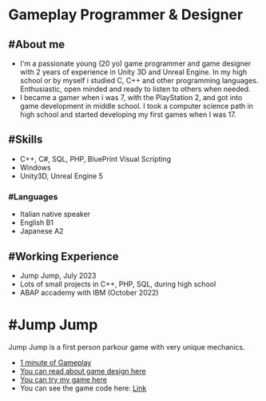 # Gameplay Programmer & Designer


## #About me
- I'm a passionate young (20 yo) game programmer and game designer with 2 years of experience in Unity 3D and Unreal Engine. In my high school or by myself i studied C, C++ and other programming languages. Enthusiastic, open minded and ready to listen to others when needed.
- I became a gamer when i was 7, with the PlayStation 2, and got into game development in middle school. I took a computer science path in high school and started developing my first games when I was 17.

## #Skills
- C++, C#, SQL, PHP, BluePrint Visual Scripting
- Windows
- Unity3D, Unreal Engine 5

### #Languages
- Italian native speaker
- English B1
- Japanese A2

## #Working Experience
- Jump Jump, July 2023
- Lots of small projects in C++, PHP, SQL, during high school
- ABAP accademy with IBM (October 2022)

# #Jump Jump
Jump Jump is a first person parkour game with very unique mechanics.
- [1 minute of Gameplay](https://youtu.be/tAaQr4a0KZU)
- [You can read about game design here](https://giusepperotondo03.github.io/JumpJump_Project.github.io-/)
- [You can try my game here](https://giusepperotondo.itch.io/jump-jump)
- You can see the game code here: [Link]()


